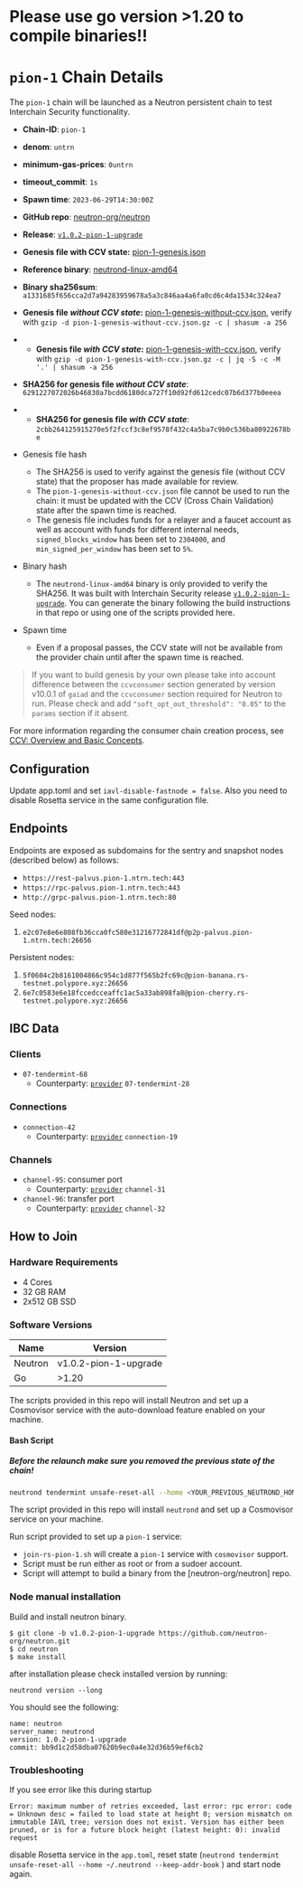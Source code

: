 # Please use go version >1.20 to compile binaries!!

# `pion-1` Chain Details

The `pion-1` chain will be launched as a Neutron persistent chain to test Interchain Security functionality.

* **Chain-ID**: `pion-1`
* **denom**: `untrn`
* **minimum-gas-prices**: `0untrn`
* **timeout_commit**: `1s`
* **Spawn time**: `2023-06-29T14:30:00Z`
* **GitHub repo**: [neutron-org/neutron](https://github.com/neutron-org/neutron.git)
* **Release**: [`v1.0.2-pion-1-upgrade`](https://github.com/neutron-org/neutron/releases/tag/v1.0.2-pion-1-upgrade)
* **Genesis file with CCV state:** [pion-1-genesis.json]([TODO](https://github.com/cosmos/testnets/blob/master/replicated-security/pion-1/pion-1-genesis-with-ccv.json.gz))

* **Reference binary**: [neutrond-linux-amd64](neutrond-linux-amd64)
* **Binary sha256sum**: `a1331685f656cca2d7a94283959678a5a3c846aa4a6fa0cd6c4da1534c324ea7`
* **Genesis file _without CCV state_:** [pion-1-genesis-without-ccv.json](https://github.com/cosmos/testnets/raw/master/replicated-security/pion-1/pion-1-genesis-without-ccv.json.gz ), verify with `gzip -d pion-1-genesis-without-ccv.json.gz -c | shasum -a 256`
* * **Genesis file _with CCV state_:** [pion-1-genesis-with-ccv.json](https://github.com/cosmos/testnets/raw/master/replicated-security/pion-1/pion-1-genesis-with-ccv.json.gz ), verify with `gzip -d pion-1-genesis-with-ccv.json.gz -c | jq -S -c -M '.' | shasum -a 256`
* **SHA256 for genesis file _without CCV state_**: `6291227072026b46830a7bcdd6180dca727f10d92fd612cedc07b6d377b0eeea`
* * **SHA256 for genesis file _with CCV state_**: `2cbb264125915270e5f2fccf3c8ef9578f432c4a5ba7c9b0c536ba80922678be`


* Genesis file hash
  * The SHA256 is used to verify against the genesis file (without CCV state) that the proposer has made available for review.
  * The `pion-1-genesis-without-ccv.json` file cannot be used to run the chain: it must be updated with the CCV (Cross Chain Validation) state after the spawn time is reached.
  * The genesis file includes funds for a relayer and a faucet account as well as account with funds for different internal needs, `signed_blocks_window` has been set to `2304000`, and `min_signed_per_window` has been set to `5%`.
* Binary hash
  * The `neutrond-linux-amd64` binary is only provided to verify the SHA256. It was built with Interchain Security release [`v1.0.2-pion-1-upgrade`](https://github.com/neutron-org/neutron/releases/tag/v1.0.2-pion-1-upgrade). You can generate the binary following the build instructions in that repo or using one of the scripts provided here.
* Spawn time
  * Even if a proposal passes, the CCV state will not be available from the provider chain until after the spawn time is reached.

> If you want to build genesis by your own please take into account difference between the `ccvconsumer` section generated by version v10.0.1 of `gaiad` and the `ccvconsumer` section required for Neutron to run. Please check and add `"soft_opt_out_threshold": "0.05"` to the `params` section if it absent.

For more information regarding the consumer chain creation process, see [CCV: Overview and Basic Concepts](https://github.com/cosmos/ibc/blob/main/spec/app/ics-028-cross-chain-validation/overview_and_basic_concepts.md).

## Configuration

Update app.toml and set `iavl-disable-fastnode = false`. Also you need to disable Rosetta service in the same configuration file.

## Endpoints

Endpoints are exposed as subdomains for the sentry and snapshot nodes (described below) as follows:

* `https://rest-palvus.pion-1.ntrn.tech:443`
* `https://rpc-palvus.pion-1.ntrn.tech:443`
* `http://grpc-palvus.pion-1.ntrn.tech:80`

Seed nodes:

1. `e2c07e8e6e808fb36cca0fc580e31216772841df@p2p-palvus.pion-1.ntrn.tech:26656`

Persistent nodes:

1. `5f0604c2b8161004866c954c1d877f565b2fc69c@pion-banana.rs-testnet.polypore.xyz:26656`
2. `6e7c0583e6e18fccedcceaffc1ac5a33ab898fa8@pion-cherry.rs-testnet.polypore.xyz:26656`

## IBC Data

### Clients

* `07-tendermint-68`
  * Counterparty: [`provider`](/replicated-security/provider/README.md) `07-tendermint-28`

### Connections

* `connection-42`
  * Counterparty: [`provider`](/replicated-security/provider/README.md) `connection-19`

### Channels

* `channel-95`: consumer port
  * Counterparty: [`provider`](/replicated-security/provider/README.md) `channel-31`
* `channel-96`: transfer port
  * Counterparty: [`provider`](/replicated-security/provider/README.md) `channel-32`

## How to Join

### Hardware Requirements

* 4 Cores
* 32 GB RAM
* 2x512 GB SSD

### Software Versions

| Name    | Version               |
|---------|-----------------------|
| Neutron | v1.0.2-pion-1-upgrade |
| Go      | >1.20                 |

The scripts provided in this repo will install Neutron and set up a Cosmovisor service with the auto-download feature enabled on your machine.

#### Bash Script

##### Before the relaunch make sure you removed the previous state of the chain!
```bash
neutrond tendermint unsafe-reset-all --home <YOUR_PREVIOUS_NEUTROND_HOME_DIR>
```

The script provided in this repo will install `neutrond` and set up a Cosmovisor service on your machine. 

Run script provided to set up a `pion-1` service:
* `join-rs-pion-1.sh` will create a `pion-1` service with `cosmovisor` support.
* Script must be run either as root or from a sudoer account.
* Script will attempt to build a binary from the [neutron-org/neutron] repo.

### Node manual installation

Build and install neutron binary. 

```
$ git clone -b v1.0.2-pion-1-upgrade https://github.com/neutron-org/neutron.git
$ cd neutron
$ make install
```

after installation please check installed version by running:

`neutrond version --long`

You should see the following:
```
name: neutron
server_name: neutrond
version: 1.0.2-pion-1-upgrade
commit: bb9d1c2d58dba07620b9ec0a4e32d36b59ef6cb2

```

### Troubleshooting

If you see error like this during startup

`Error: maximum number of retries exceeded, last error: rpc error: code = Unknown desc = failed to load state at height 0; version mismatch on immutable IAVL tree; version does not exist. Version has either been pruned, or is for a future block height (latest height: 0): invalid request`

disable Rosetta service in the `app.toml`, reset state (`neutrond tendermint unsafe-reset-all --home ~/.neutrond --keep-addr-book`  ) and start node again.
